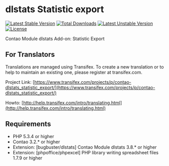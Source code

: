dlstats Statistic export
========================
[![Latest Stable Version](https://poser.pugx.org/bugbuster/dlstats_statistic_export/v/stable.svg)](https://packagist.org/packages/bugbuster/dlstats_statistic_export) [![Total Downloads](https://poser.pugx.org/bugbuster/dlstats_statistic_export/downloads.svg)](https://packagist.org/packages/bugbuster/dlstats_statistic_export) [![Latest Unstable Version](https://poser.pugx.org/bugbuster/dlstats_statistic_export/v/unstable.svg)](https://packagist.org/packages/bugbuster/dlstats_statistic_export) [![License](https://poser.pugx.org/bugbuster/dlstats_statistic_export/license.svg)](https://packagist.org/packages/bugbuster/dlstats_statistic_export)

Contao Module dlstats Add-on: Statistic Export

## For Translators
Translations are managed using Transifex. To create a new translation or to help to maintain an existing one, please register at transifex.com.

Project Link: [https://www.transifex.com/projects/p/contao-dlstats_statistic_export/](https://www.transifex.com/projects/p/contao-dlstats_statistic_export/)

Howto: [http://help.transifex.com/intro/translating.html](http://help.transifex.com/intro/translating.html)

## Requirements
* PHP 5.3.4 or higher
* Contao 3.2.* or higher
* Extension: [bugbuster/dlstats] Contao Module dlstats 3.8.* or higher
* Extension: [phpoffice/phpexcel] PHP library writing spreadsheet files 1.7.9 or higher
